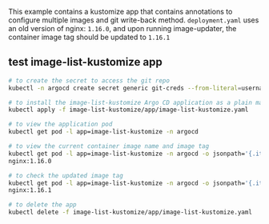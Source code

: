 This example contains a kustomize app that contains annotations to configure
multiple images and git write-back method. 
`deployment.yaml` uses an old version of nginx: `1.16.0`, and upon running
image-updater, the container image tag should be updated to `1.16.1`

## test image-list-kustomize app
```bash
# to create the secret to access the git repo
kubectl -n argocd create secret generic git-creds --from-literal=username=xxx --from-literal=password=xxx

# to install the image-list-kustomize Argo CD application as a plain manifest
kubectl apply -f image-list-kustomize/app/image-list-kustomize.yaml

# to view the application pod
kubectl get pod -l app=image-list-kustomize -n argocd

# to view the current container image name and image tag
kubectl get pod -l app=image-list-kustomize -n argocd -o jsonpath='{.items[0].spec.containers[0].image}'
nginx:1.16.0

# to check the updated image tag
kubectl get pod -l app=image-list-kustomize -n argocd -o jsonpath='{.items[0].spec.containers[0].image}'
nginx:1.16.1

# to delete the app
kubectl delete -f image-list-kustomize/app/image-list-kustomize.yaml

```